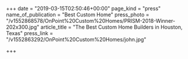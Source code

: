 +++
date = "2019-03-15T02:50:46+00:00"
page_kind = "press"
name_of_publication = "Best Custom Home"
press_photo = "/v1552868578/OnPoint%20Custom%20Homes/PRISM-2018-Winner-202x300.jpg"
article_title = "The Best Custom Home Builders in Houston, Texas"
press_link = "/v1552863292/OnPoint%20Custom%20Homes/john.jpg"

+++